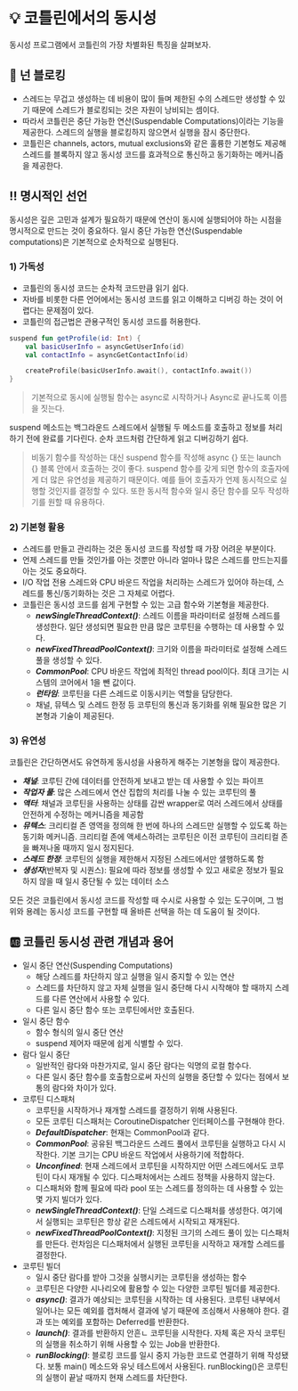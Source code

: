 # :bulb: 코틀린에서의 동시성

동시성 프로그램에서 코틀린의 가장 차별화된 특징을 살펴보자.

## 🚫 넌 블로킹
- 스레드는 무겁고 생성하는 데 비용이 많이 들며 제한된 수의 스레드만 생성할 수 있기 때문에 스레드가 블로킹되는 것은 자원이 낭비되는 셈이다.
- 따라서 코틀린은 중단 가능한 연산(Suspendable Computations)이라는 기능을 제공한다. 스레드의 실행을 블로킹하지 않으면서 실행을 잠시 중단한다.
- 코틀린은 channels, actors, mutual exclusions와 같은 훌륭한 기본형도 제공해 스레드를 블록하지 않고 동시성 코드를 효과적으로 통신하고 동기화하는 메커니즘을 제공한다.

## ‼️ 명시적인 선언

동시성은 깊은 고민과 설계가 필요하기 때문에 연산이 동시에 실행되어야 하는 시점을 명시적으로 만드는 것이 중요하다. 일시 중단 가능한 연산(Suspendable computations)은 기본적으로 순차적으로 실행된다.

### 1) 가독성
- 코틀린의 동시성 코드는 순차적 코드만큼 읽기 쉽다.
- 자바를 비롯한 다른 언어에서는 동시성 코드를 읽고 이해하고 디버깅 하는 것이 어렵다는 문제점이 있다.
- 코틀린의 접근법은 관용구적인 동시성 코드를 허용한다.

```kotlin
suspend fun getProfile(id: Int) {
    val basicUserInfo = asyncGetUserInfo(id)
    val contactInfo = asyncGetContactInfo(id)

    createProfile(basicUserInfo.await(), contactInfo.await())
}
```
> 기본적으로 동시에 실행될 함수는 async로 시작하거나 Async로 끝나도록 이름을 짓는다.

suspend 메소드는 백그라운드 스레드에서 실행될 두 메소드를 호출하고 정보를 처리하기 전에 완료를 기다린다. 순차 코드처럼 간단하게 읽고 디버깅하기 쉽다.

> 비동기 함수를 작성하는 대신 suspend 함수를 작성해 async {} 또는 launch {} 블록 안에서 호출하는 것이 좋다. suspend 함수를 갖게 되면 함수의 호출자에게 더 많은 유연성을 제공하기 때문이다. 예를 들어 호출자가 언제 동시적으로 실행할 것인지를 결정할 수 있다. 또한 동시적 함수와 일시 중단 함수를 모두 작성하기를 원할 때 유용하다.

### 2) 기본형 활용
- 스레드를 만들고 관리하는 것은 동시성 코드를 작성할 때 가장 어려운 부분이다.
- 언제 스레드를 만들 것인가를 아는 것뿐만 아니라 얼마나 많은 스레드를 만드는지를 아는 것도 중요하다.
- I/O 작업 전용 스레드와 CPU 바운드 작업을 처리하는 스레드가 있어야 하는데, 스레드를 통신/동기화하는 것은 그 자체로 어렵다.
- 코틀린은 동시성 코드를 쉽게 구현할 수 있는 고급 함수와 기본형을 제공한다.
  - ***newSingleThreadContext()***: 스레드 이름을 파라미터로 설정해 스레드를 생성한다. 일단 생성되면 필요한 만큼 많은 코루틴을 수행하는 데 사용할 수 있다.
  - ***newFixedThreadPoolContext()***: 크기와 이름을 파라미터로 설정해 스레드 풀을 생성할 수 있다.
  - ***CommonPool***: CPU 바운드 작업에 최적인 thread pool이다. 최대 크기는 시스템의 코어에서 1을 뺀 값이다.
  - ***런타임***: 코루틴을 다른 스레드로 이동시키는 역할을 담당한다.
  - 채널, 뮤텍스 및 스레드 한정 등 코루틴의 통신과 동기화를 위해 필요한 많은 기본형과 기술이 제공된다.

### 3) 유연성
코틀린은 간단하면서도 유연하게 동시성을 사용하게 해주는 기본형을 많이 제공한다. 

- ***채널***: 코루틴 간에 데이터를 안전하게 보내고 받는 데 사용할 수 있는 파이프
- ***작업자 풀***: 많은 스레드에서 연산 집합의 처리를 나눌 수 있는 코루틴의 풀
- ***액터***: 채널과 코루틴을 사용하는 상태를 감싼 wrapper로 여러 스레드에서 상태를 안전하게 수정하는 메커니즘을 제공함
- ***뮤텍스***: 크리티컬 존 영역을 정의해 한 번에 하나의 스레드만 실행할 수 있도록 하는 동기화 메커니즘. 크리티컬 존에 액세스하려는 코루틴은 이전 코루틴이 크리티컬 존을 빠져나올 때까지 일시 정지된다.
- ***스레드 한정***: 코루틴의 실행을 제한해서 지정된 스레드에서만 샐행하도록 함
- ***생성자***(반복자 및 시퀀스): 필요에 따라 정보를 생성할 수 있고 새로운 정보가 필요하지 않을 때 일시 중단될 수 있는 데이터 소스

모든 것은 코틀린에서 동시성 코드를 작성할 때 수시로 사용할 수 있는 도구이며, 그 범위와 용례는 동시성 코드를 구현할 때 올바른 선택을 하는 데 도움이 될 것이다.

## 🆎 코틀린 동시성 관련 개념과 용어

- 일시 중단 연산(Suspending Computations)
  - 해당 스레드를 차단하지 않고 실행을 일시 중지할 수 있는 연산
  - 스레드를 차단하지 않고 자체 실행을 일시 중단해 다시 시작해야 할 때까지 스레드를 다른 연산에서 사용할 수 있다.
  - 다른 일시 중단 함수 또는 코루틴에서만 호출된다.
- 일시 중단 함수
  - 함수 형식의 일시 중단 연산
  - suspend 제어자 때문에 쉽게 식별할 수 있다.
- 람다 일시 중단
  - 일반적인 람다와 마찬가지로, 일시 중단 람다는 익명의 로컬 함수다.
  - 다른 일시 중단 함수를 호출함으로써 자신의 실행을 중단할 수 있다는 점에서 보통의 람다와 차이가 있다.
- 코루틴 디스패처
  - 코루틴을 시작하거나 재개할 스레드를 결정하기 위해 사용된다.
  - 모든 코루틴 디스패처는 CoroutineDispatcher 인터페이스를 구현해야 한다.
  - ***DefaultDispatcher***: 현재는 CommonPool과 같다.
  - ***CommonPool***: 공유된 백그라운드 스레드 풀에서 코루틴을 실행하고 다시 시작한다. 기본 크기는 CPU 바운드 작업에서 사용하기에 적합하다.
  - ***Unconfined***: 현재 스레드에서 코루틴을 시작하지만 어떤 스레드에서도 코루틴이 다시 재개될 수 있다. 디스패처에서는 스레드 정책을 사용하지 않는다.
  - 디스패처와 함께 필요에 따라 pool 또는 스레드를 정의하는 데 사용할 수 있는 몇 가지 빌더가 있다.
  - ***newSingleThreadContext()***: 단일 스레드로 디스패처를 생성한다. 여기에서 실행되는 코루틴은 항상 같은 스레드에서 시작되고 재개된다.
  - ***newFixedThreadPoolContext()***: 지정된 크기의 스레드 풀이 있는 디스패처를 만든다. 런차임은 디스패처에서 실행된 코루틴을 시작하고 재개할 스레드를 결정한다.
- 코루틴 빌더
  - 일시 중단 람다를 받아 그것을 실행시키는 코루틴을 생성하는 함수
  - 코루틴은 다양한 시나리오에 활용할 수 있는 다양한 코루틴 빌더를 제공한다.
  - ***async()***: 결과가 예상되는 코루틴을 시작하는 데 사용된다. 코루틴 내부에서 일어나는 모든 예외를 캡처해서 결과에 넣기 때문에 조심해서 사용해야 한다. 결과 또는 예외를 포함하는 Deferred<T>를 반환한다.
  - ***launch()***: 결과를 반환하지 안흔ㄴ 코루틴을 시작한다. 자체 혹은 자식 코루틴의 실행을 취소하기 위해 사용할 수 있는 Job을 반환한다.
  - ***runBlocking()***: 블로킹 코드를 일시 중지 가능한 코드로 연결하기 위해 작성됐다. 보통 main() 메소드와 유닛 테스트에서 사용된다. runBlocking()은 코루틴의 실행이 끝날 때까지 현재 스레드를 차단한다.
